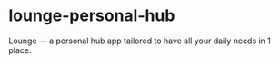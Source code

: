 # lounge-personal-hub
Lounge — a personal hub app tailored to have all your daily needs in 1 place.
